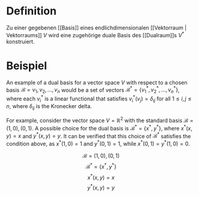 # Definition
Zu einer gegebenen [[Basis]] eines endlichdimensionalen [[Vektorraum | Vektorraums]] $V$ wird eine zugehörige duale Basis des [[Dualraum]]s $V^{*}$ konstruiert.

# Beispiel
An example of a dual basis for a vector space $V$ with respect to a chosen basis $\mathcal{B} = {v_1, v_2, \dots, v_n}$ would be a set of vectors $\mathcal{B}^* = \{v_1^* , v_2^* , \dots, v_n^*\}$, where each $v_i^*$ is a linear functional that satisfies $v_i^*(v_j) = \delta_{ij}$ for all $1 \leq i, j \leq n$, where $\delta_{ij}$ is the Kronecker delta.

For example, consider the vector space $V = \mathbb{R}^2$ with the standard basis $\mathcal{B} = {(1,0), (0,1)}$. A possible choice for the dual basis is $\mathcal{B}^* = \{x^*, y^*\}$, where $x^*(x, y) = x$ and $y^*(x, y) = y$. It can be verified that this choice of $\mathcal{B}^*$ satisfies the condition above, as $x^*(1,0) = 1$ and $y^*(0,1) = 1$, while $x^*(0,1) = y^*(1,0) = 0$.

 $$\mathcal{B} = {(1,0), (0,1)}$$ $$\mathcal{B}^* = \{x^*, y^*\}$$ $$x^*(x, y) = x$$ $$y^*(x, y) = y$$